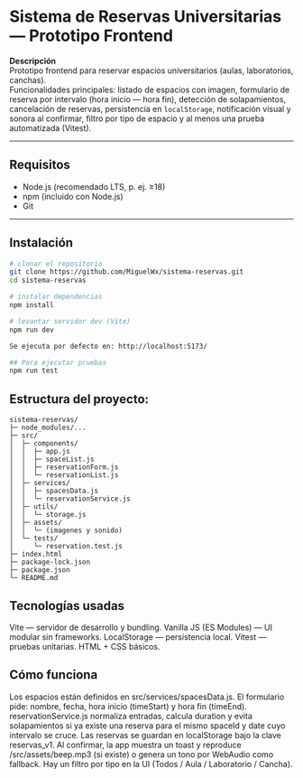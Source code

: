 # Sistema de Reservas Universitarias — Prototipo Frontend

**Descripción**  
Prototipo frontend para reservar espacios universitarios (aulas, laboratorios, canchas).  
Funcionalidades principales: listado de espacios con imagen, formulario de reserva por intervalo (hora inicio — hora fin), detección de solapamientos, cancelación de reservas, persistencia en `localStorage`, notificación visual y sonora al confirmar, filtro por tipo de espacio y al menos una prueba automatizada (Vitest).

---

## Requisitos
- Node.js (recomendado LTS, p. ej. ≥18)
- npm (incluido con Node.js)
- Git



---

## Instalación 

```bash
# clonar el repositorio
git clone https://github.com/MiguelWx/sistema-reservas.git
cd sistema-reservas

# instalar dependencias
npm install

# levantar servidor dev (Vite)
npm run dev

Se ejecuta por defecto en: http://localhost:5173/

## Para ejecutar pruebas
npm run test
```
## Estructura del proyecto: 
```
sistema-reservas/
├─ node_modules/...
├─ src/
│  ├─ components/
│  │  ├─ app.js
│  │  ├─ spaceList.js
│  │  ├─ reservationForm.js
│  │  └─ reservationList.js
│  ├─ services/
│  │  ├─ spacesData.js
│  │  └─ reservationService.js
│  ├─ utils/
│  │  └─ storage.js
│  ├─ assets/
│  │  └─ (imagenes y sonido)
│  └─ tests/
│     └─ reservation.test.js
├─ index.html
├─ package-lock.json
├─ package.json
└─ README.md
```
## Tecnologías usadas

Vite — servidor de desarrollo y bundling.
Vanilla JS (ES Modules) — UI modular sin frameworks.
LocalStorage — persistencia local.
Vitest — pruebas unitarias.
HTML + CSS básicos.

## Cómo funciona 

Los espacios están definidos en src/services/spacesData.js.
El formulario pide: nombre, fecha, hora inicio (timeStart) y hora fin (timeEnd).
reservationService.js normaliza entradas, calcula duration y evita solapamientos si ya existe una reserva para el mismo spaceId y date cuyo intervalo se cruce.
Las reservas se guardan en localStorage bajo la clave reservas_v1.
Al confirmar, la app muestra un toast y reproduce /src/assets/beep.mp3 (si existe) o genera un tono por WebAudio como fallback.
Hay un filtro por tipo en la UI (Todos / Aula / Laboratorio / Cancha).
